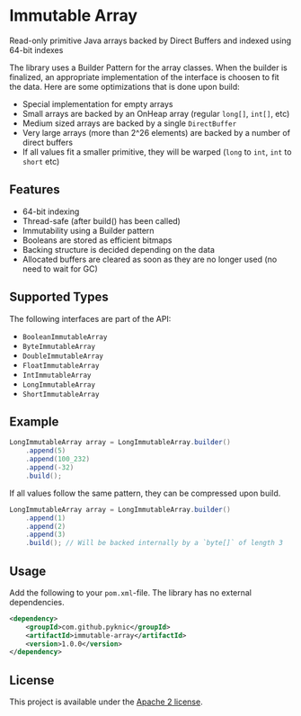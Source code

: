 # Immutable Array
Read-only primitive Java arrays backed by Direct Buffers and indexed using 64-bit indexes

The library uses a Builder Pattern for the array classes. When the builder is finalized, an appropriate implementation of the interface is choosen to fit the data. Here are some optimizations that is done upon build:
* Special implementation for empty arrays
* Small arrays are backed by an OnHeap array (regular `long[]`, `int[]`, etc)
* Medium sized arrays are backed by a single `DirectBuffer`
* Very large arrays (more than 2^26 elements) are backed by a number of direct buffers
* If all values fit a smaller primitive, they will be warped (`long` to `int`, `int` to `short` etc)

## Features
* 64-bit indexing
* Thread-safe (after build() has been called)
* Immutability using a Builder pattern
* Booleans are stored as efficient bitmaps
* Backing structure is decided depending on the data
* Allocated buffers are cleared as soon as they are no longer used (no need to wait for GC)

## Supported Types
The following interfaces are part of the API:
* `BooleanImmutableArray`
* `ByteImmutableArray`
* `DoubleImmutableArray`
* `FloatImmutableArray`
* `IntImmutableArray`
* `LongImmutableArray`
* `ShortImmutableArray`

## Example
```java
LongImmutableArray array = LongImmutableArray.builder()
    .append(5)
    .append(100_232)
    .append(-32)
    .build();
```

If all values follow the same pattern, they can be compressed upon build.
```java
LongImmutableArray array = LongImmutableArray.builder()
    .append(1)
    .append(2)
    .append(3)
    .build(); // Will be backed internally by a `byte[]` of length 3
```

## Usage
Add the following to your `pom.xml`-file. The library has no external dependencies.
```xml
<dependency>
    <groupId>com.github.pyknic</groupId>
    <artifactId>immutable-array</artifactId>
    <version>1.0.0</version>
</dependency>
```

## License
This project is available under the [Apache 2 license](http://www.apache.org/licenses/LICENSE-2.0). 
